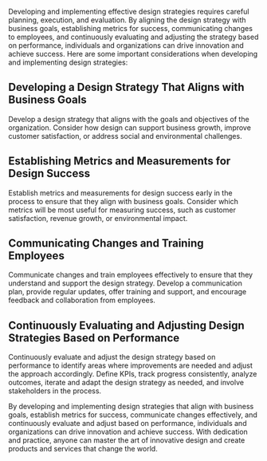 
Developing and implementing effective design strategies requires careful planning, execution, and evaluation. By aligning the design strategy with business goals, establishing metrics for success, communicating changes to employees, and continuously evaluating and adjusting the strategy based on performance, individuals and organizations can drive innovation and achieve success. Here are some important considerations when developing and implementing design strategies:

Developing a Design Strategy That Aligns with Business Goals
------------------------------------------------------------

Develop a design strategy that aligns with the goals and objectives of the organization. Consider how design can support business growth, improve customer satisfaction, or address social and environmental challenges.

Establishing Metrics and Measurements for Design Success
--------------------------------------------------------

Establish metrics and measurements for design success early in the process to ensure that they align with business goals. Consider which metrics will be most useful for measuring success, such as customer satisfaction, revenue growth, or environmental impact.

Communicating Changes and Training Employees
--------------------------------------------

Communicate changes and train employees effectively to ensure that they understand and support the design strategy. Develop a communication plan, provide regular updates, offer training and support, and encourage feedback and collaboration from employees.

Continuously Evaluating and Adjusting Design Strategies Based on Performance
----------------------------------------------------------------------------

Continuously evaluate and adjust the design strategy based on performance to identify areas where improvements are needed and adjust the approach accordingly. Define KPIs, track progress consistently, analyze outcomes, iterate and adapt the design strategy as needed, and involve stakeholders in the process.

By developing and implementing design strategies that align with business goals, establish metrics for success, communicate changes effectively, and continuously evaluate and adjust based on performance, individuals and organizations can drive innovation and achieve success. With dedication and practice, anyone can master the art of innovative design and create products and services that change the world.
